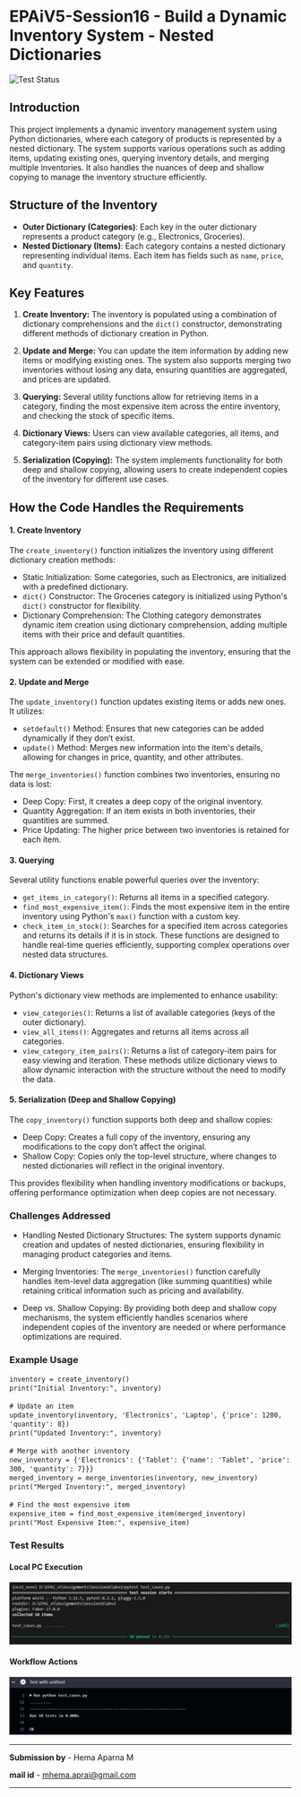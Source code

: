 # EPAiV5-Session16 - Build a Dynamic Inventory System - Nested Dictionaries

![Test Status](https://github.com/mHemaAP/EPAiV5-Session16/actions/workflows/python-app.yml/badge.svg)

## Introduction
This project implements a dynamic inventory management system using Python dictionaries, where each category of products is represented by a nested dictionary. The system supports various operations such as adding items, updating existing ones, querying inventory details, and merging multiple inventories. It also handles the nuances of deep and shallow copying to manage the inventory structure efficiently.

## Structure of the Inventory
- **Outer Dictionary (Categories)**: Each key in the outer dictionary represents a product category (e.g., Electronics, Groceries).
- **Nested Dictionary (Items)**: Each category contains a nested dictionary representing individual items. Each item has fields such as `name`, `price`, and `quantity`.

## Key Features
1. **Create Inventory:** The inventory is populated using a combination of dictionary comprehensions and the `dict()` constructor, demonstrating different methods of dictionary creation in Python.

2. **Update and Merge:** You can update the item information by adding new items or modifying existing ones. The system also supports merging two inventories without losing any data, ensuring quantities are aggregated, and prices are updated.

3. **Querying:** Several utility functions allow for retrieving items in a category, finding the most expensive item across the entire inventory, and checking the stock of specific items.

4. **Dictionary Views:** Users can view available categories, all items, and category-item pairs using dictionary view methods.

5. **Serialization (Copying):** The system implements functionality for both deep and shallow copying, allowing users to create independent copies of the inventory for different use cases.

## How the Code Handles the Requirements
#### 1. Create Inventory
The `create_inventory()` function initializes the inventory using different dictionary creation methods:
- Static Initialization: Some categories, such as Electronics, are initialized with a predefined dictionary.
- `dict()` Constructor: The Groceries category is initialized using Python's `dict()` constructor for flexibility.
- Dictionary Comprehension: The Clothing category demonstrates dynamic item creation using dictionary comprehension, adding multiple items with their price and default quantities.

This approach allows flexibility in populating the inventory, ensuring that the system can be extended or modified with ease.

#### 2. Update and Merge
The `update_inventory()` function updates existing items or adds new ones. It utilizes:

- `setdefault()` Method: Ensures that new categories can be added dynamically if they don’t exist.
- `update()` Method: Merges new information into the item's details, allowing for changes in price, quantity, and other attributes.

The `merge_inventories()` function combines two inventories, ensuring no data is lost:

- Deep Copy: First, it creates a deep copy of the original inventory.
- Quantity Aggregation: If an item exists in both inventories, their quantities are summed.
- Price Updating: The higher price between two inventories is retained for each item.

#### 3. Querying
Several utility functions enable powerful queries over the inventory:

- `get_items_in_category()`: Returns all items in a specified category.
- `find_most_expensive_item()`: Finds the most expensive item in the entire inventory using Python's `max()` function with a custom key.
- `check_item_in_stock()`: Searches for a specified item across categories and returns its details if it is in stock.
These functions are designed to handle real-time queries efficiently, supporting complex operations over nested data structures.

#### 4. Dictionary Views
Python's dictionary view methods are implemented to enhance usability:

- `view_categories()`: Returns a list of available categories (keys of the outer dictionary).
- `view_all_items()`: Aggregates and returns all items across all categories.
- `view_category_item_pairs()`: Returns a list of category-item pairs for easy viewing and iteration.
These methods utilize dictionary views to allow dynamic interaction with the structure without the need to modify the data.

#### 5. Serialization (Deep and Shallow Copying)
The `copy_inventory()` function supports both deep and shallow copies:

- Deep Copy: Creates a full copy of the inventory, ensuring any modifications to the copy don’t affect the original.
- Shallow Copy: Copies only the top-level structure, where changes to nested dictionaries will reflect in the original inventory.

This provides flexibility when handling inventory modifications or backups, offering performance optimization when deep copies are not necessary.

### Challenges Addressed
- Handling Nested Dictionary Structures: The system supports dynamic creation and updates of nested dictionaries, ensuring flexibility in managing product categories and items.

- Merging Inventories: The `merge_inventories()` function carefully handles item-level data aggregation (like summing quantities) while retaining critical information such as pricing and availability.

- Deep vs. Shallow Copying: By providing both deep and shallow copy mechanisms, the system efficiently handles scenarios where independent copies of the inventory are needed or where performance optimizations are required.

### Example Usage


```
inventory = create_inventory()
print("Initial Inventory:", inventory)

# Update an item
update_inventory(inventory, 'Electronics', 'Laptop', {'price': 1200, 'quantity': 8})
print("Updated Inventory:", inventory)

# Merge with another inventory
new_inventory = {'Electronics': {'Tablet': {'name': 'Tablet', 'price': 300, 'quantity': 7}}}
merged_inventory = merge_inventories(inventory, new_inventory)
print("Merged Inventory:", merged_inventory)

# Find the most expensive item
expensive_item = find_most_expensive_item(merged_inventory)
print("Most Expensive Item:", expensive_item)

```

### Test Results

#### Local PC Execution

![localPC_test_results](localPC_test_results.JPG)


#### Workflow Actions

![gitActions_tests_passed](gitActions_tests_passed.JPG)


---------------------------------------------------------------------------------------------------------------------------------------------------

**Submission by** - Hema Aparna M

**mail id** - mhema.aprai@gmail.com

---------------------------------------------------------------------------------------------------------------------------------------------------
